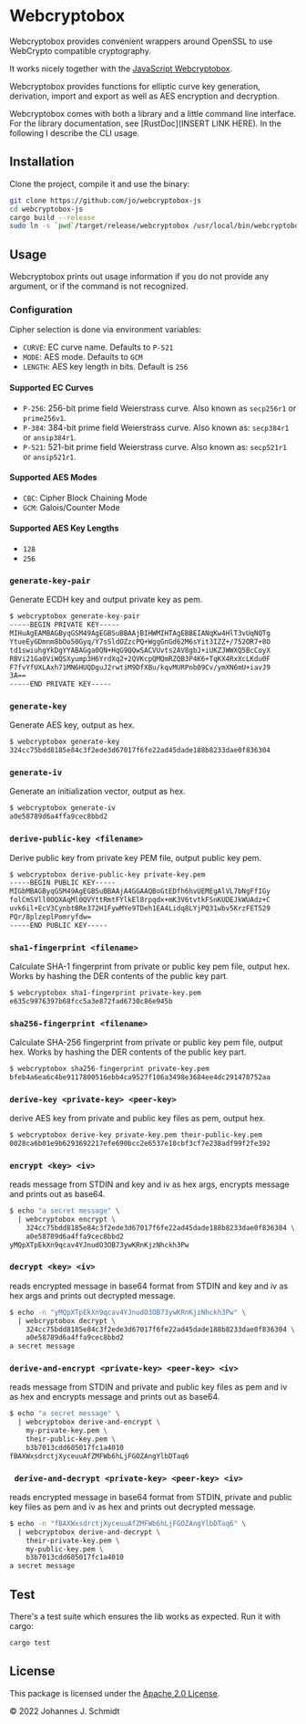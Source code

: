 # Webcryptobox
Webcryptobox provides convenient wrappers around OpenSSL to use WebCrypto compatible cryptography.

It works nicely together with the [JavaScript Webcryptobox](https://github.com/jo/webcryptobox-js).

Webcryptobox provides functions for elliptic curve key generation, derivation, import and export as well as AES encryption and decryption.

Webcryptobox comes with both a library and a little command line interface. For the library documentation, see [RustDoc](INSERT LINK HERE). In the following I describe the CLI usage.

## Installation
Clone the project, compile it and use the binary:

```sh
git clone https://github.com/jo/webcryptobox-js
cd webcryptobox-js
cargo build --release
sudo ln -s `pwd`/target/release/webcryptobox /usr/local/bin/webcryptobox
```

## Usage
Webcryptobox prints out usage information if you do not provide any argument, or if the command is not recognized.

### Configuration
Cipher selection is done via environment variables:

* `CURVE`: EC curve name. Defaults to `P-521`
* `MODE`: AES mode. Defaults to `GCM`
* `LENGTH`: AES key length in bits. Default is `256`

#### Supported EC Curves
* `P-256`: 256-bit prime field Weierstrass curve. Also known as `secp256r1` or `prime256v1`.
* `P-384`: 384-bit prime field Weierstrass curve. Also known as: `secp384r1` or `ansip384r1`.
* `P-521`: 521-bit prime field Weierstrass curve. Also known as: `secp521r1` or `ansip521r1`.

#### Supported AES Modes
* `CBC`: Cipher Block Chaining Mode
* `GCM`: Galois/Counter Mode

#### Supported AES Key Lengths
* `128`
* `256`

### `generate-key-pair`
Generate ECDH key and output private key as pem.

```sh
$ webcryptobox generate-key-pair
-----BEGIN PRIVATE KEY-----
MIHuAgEAMBAGByqGSM49AgEGBSuBBAAjBIHWMIHTAgEBBEIANqKw4HlT3vUqNQTg
YtueEyGDmnm8bOo50Gyq/Y7sSldOZzcPQ+WggGnGd62M6sYit3IZZ+/752OR7+8O
td1swiuhgYkDgYYABAGga0QN+HqG9QQwSACVUvts2AV8gbJ+iUKZJWWXQ5BcCoyX
RBVi21Ga0ViWQSXyump3H6YrdXq2+2QVKcpQMQmRZQB3P4K6+TqKX4RxXcLKdu0F
F7fvYfUXLAxh71MN6HUQDguJ2rwtiM9DfXBu/kqvMURPnb09Cv/ymXN6mU+iavJ9
3A==
-----END PRIVATE KEY-----
```

### `generate-key`
Generate AES key, output as hex.

```sh
$ webcryptobox generate-key
324cc75bdd8185e84c3f2ede3d67017f6fe22ad45dade188b8233dae0f836304
```

### `generate-iv`
Generate an initialization vector, output as hex.

```sh
$ webcryptobox generate-iv
a0e58789d6a4ffa9cec8bbd2
```

### `derive-public-key <filename>`
Derive public key from private key PEM file, output public key pem.

```sh
$ webcryptobox derive-public-key private-key.pem 
-----BEGIN PUBLIC KEY-----
MIGbMBAGByqGSM49AgEGBSuBBAAjA4GGAAQBoGtEDfh6hvUEMEgAlVL7bNgFfIGy
folCmSVll0OQXAqMl0QVYttRmtFYlkEl8rpqdx+mK3V6tvtkFSnKUDEJkWUAdz+C
uvk6il+EcV3CynbtBRe372H1FywMYe9TDeh1EA4Lidq8LYjPQ31wbv5KrzFET529
PQr/8plzeplPomryfdw=
-----END PUBLIC KEY-----
```

### `sha1-fingerprint <filename>`
Calculate SHA-1 fingerprint from private or public key pem file, output hex. Works by hashing the DER contents of the public key part.

```sh
$ webcryptobox sha1-fingerprint private-key.pem 
e635c9976397b68fcc5a3e872fad6730c86e945b
```

### `sha256-fingerprint <filename>`
Calculate SHA-256 fingerprint from private or public key pem file, output hex. Works by hashing the DER contents of the public key part.

```sh
$ webcryptobox sha256-fingerprint private-key.pem 
bfeb4a6ea6c4be9117800516ebb4ca9527f106a3498e3684ee4dc291470752aa
```

### `derive-key <private-key> <peer-key>`
derive AES key from private and public key files as pem, output hex.

```sh
$ webcryptobox derive-key private-key.pem their-public-key.pem 
0028ca6b01e9b6293692217efe690bcc2e6537e18cbf3cf7e238adf99f2fe392
```

### `encrypt <key> <iv>`
reads message from STDIN and key and iv as hex args, encrypts message and prints out as base64.

```sh
$ echo "a secret message" \
  | webcryptobox encrypt \
    324cc75bdd8185e84c3f2ede3d67017f6fe22ad45dade188b8233dae0f836304 \
    a0e58789d6a4ffa9cec8bbd2
yMQpXTpEkXn9qcav4YJnudO3OB73ywKRnKjzNhckh3Pw
```

### `decrypt <key> <iv>`
reads encrypted message in base64 format from STDIN and key and iv as hex args and prints out decrypted message.

```sh
$ echo -n "yMQpXTpEkXn9qcav4YJnudO3OB73ywKRnKjzNhckh3Pw" \
  | webcryptobox decrypt \
    324cc75bdd8185e84c3f2ede3d67017f6fe22ad45dade188b8233dae0f836304 \
    a0e58789d6a4ffa9cec8bbd2
a secret message
```

### `derive-and-encrypt <private-key> <peer-key> <iv>`
reads message from STDIN and private and public key files as pem and iv as hex and encrypts message and prints out as base64.

```sh
$ echo "a secret message" \
  | webcryptobox derive-and-encrypt \
    my-private-key.pem \
    their-public-key.pem \
    b3b7013cdd605017fc1a4010
fBAXWxsdrctjXyceuuAfZMFWb6hLjFGOZAngYlbDTaq6
```

### ` derive-and-decrypt <private-key> <peer-key> <iv>`
reads encrypted message in base64 format from STDIN, private and public key files as pem and iv as hex and prints out decrypted message.

```sh
$ echo -n "fBAXWxsdrctjXyceuuAfZMFWb6hLjFGOZAngYlbDTaq6" \
  | webcryptobox derive-and-decrypt \
    their-private-key.pem \
    my-public-key.pem \
    b3b7013cdd605017fc1a4010
a secret message
```


## Test
There's a test suite which ensures the lib works as expected. Run it with cargo:
```sh
cargo test
```

## License
This package is licensed under the [Apache 2.0 License](https://www.apache.org/licenses/LICENSE-2.0).

© 2022 Johannes J. Schmidt
